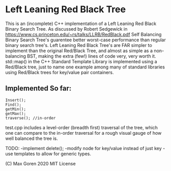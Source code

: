# Left Leaning Red Black Tree

This is an (incomplete) C++ implementation of a Left Leaning Red Black Binary Search Tree.
As discussed by Robert Sedgewick in https://www.cs.princeton.edu/~rs/talks/LLRB/RedBlack.pdf
Self Balancing Binary Search Tree's guarentee better worst-case performance than regular binary search tree's.
Left Leaning Red Black Tree's are FAR simpler to implement than the original Red/Black Tree, and almost as simple
as a non-balancing BST, making the extra (few!) lines of code very, very worth it. std::map() in the C++ Standard Template Library
is implemented using a Red/Black tree, just to name one example among many of standard libraries using Red/Black trees for
key/value pair containers.

Implemented So far:
-------------------
```
Insert();
Find();
getMin();
getMax();
traverse(); //in-order
```

test.cpp includes a level-order (breadth first) traversal of the tree, which one can compare to the
in-order traversal for a rough visual gauge of how well balanced the tree is.

TODO:
 -implement delete();
 -modify node for key/value instead of just key
 -use templates to allow for generic types.
 
 (C) Max Goren 2020 MIT License
